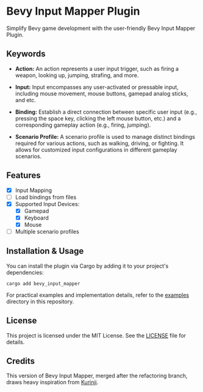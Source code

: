 # Bevy Input Mapper Plugin

Simplify Bevy game development with the user-friendly Bevy Input Mapper Plugin.

## Keywords

- **Action:** An action represents a user input trigger, such as firing a weapon, looking up, jumping, strafing, and more.

- **Input:** Input encompasses any user-activated or pressable input, including mouse movement, mouse buttons, gamepad analog sticks, and etc.

- **Binding:** Establish a direct connection between specific user input (e.g., pressing the space key, clicking the left mouse button, etc.) and a corresponding gameplay action (e.g., firing, jumping).

- **Scenario Profile:** A scenario profile is used to manage distinct bindings required for various actions, such as walking, driving, or fighting. It allows for customized input configurations in different gameplay scenarios.

## Features

- [x] Input Mapping
- [ ] Load bindings from files
- [x] Supported Input Devices:
  - [x] Gamepad
  - [x] Keyboard
  - [x] Mouse
- [ ] Multiple scenario profiles

## Installation & Usage

You can install the plugin via Cargo by adding it to your project's dependencies:

```
cargo add bevy_input_mapper
```

For practical examples and implementation details, refer to the [examples](examples/) directory in this repository.


## License

This project is licensed under the MIT License. See the [LICENSE](LICENSE) file for details.

## Credits

This version of Bevy Input Mapper, merged after the refactoring branch, draws heavy inspiration from [Kurinji](https://github.com/PradeepKumarRajamanickam/kurinji).